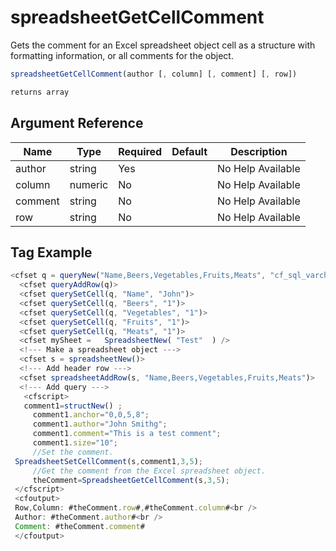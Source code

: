 # spreadsheetGetCellComment

Gets the comment for an Excel spreadsheet object cell as a structure with formatting information, or all comments for the object.

```javascript
spreadsheetGetCellComment(author [, column] [, comment] [, row])
```

```javascript
returns array
```

## Argument Reference

| Name | Type | Required | Default | Description |
| --- | --- | --- | --- | --- |
| author | string | Yes |  | No Help Available |
| column | numeric | No |  | No Help Available |
| comment | string | No |  | No Help Available |
| row | string | No |  | No Help Available |

## Tag Example

```javascript
<cfset q = queryNew("Name,Beers,Vegetables,Fruits,Meats", "cf_sql_varchar,cf_sql_integer,cf_sql_integer,cf_sql_integer,cf_sql_integer")> 
  <cfset queryAddRow(q)> 
  <cfset querySetCell(q, "Name", "John")> 
  <cfset querySetCell(q, "Beers", "1")> 
  <cfset querySetCell(q, "Vegetables", "1")> 
  <cfset querySetCell(q, "Fruits", "1")> 
  <cfset querySetCell(q, "Meats", "1")> 
  <cfset mySheet =   SpreadsheetNew( "Test"  ) /> 
  <!--- Make a spreadsheet object ---> 
  <cfset s = spreadsheetNew()> 
  <!--- Add header row ---> 
  <cfset spreadsheetAddRow(s, "Name,Beers,Vegetables,Fruits,Meats")> 
  <!--- Add query ---> 
   <cfscript> 
   comment1=structNew() ; 
     comment1.anchor="0,0,5,8"; 
     comment1.author="John Smithg"; 
     comment1.comment="This is a test comment"; 
     comment1.size="10"; 
     //Set the comment. 
 SpreadsheetSetCellComment(s,comment1,3,5); 
     //Get the comment from the Excel spreadsheet object. 
     theComment=SpreadsheetGetCellComment(s,3,5); 
 </cfscript> 
 <cfoutput> 
 Row,Column: #theComment.row#,#theComment.column#<br /> 
 Author: #theComment.author#<br /> 
 Comment: #theComment.comment# 
 </cfoutput>
```
